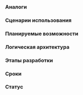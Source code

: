 ### Аналоги
### Сценарии использования
### Планируемые возможности
### Логическая архитектура
### Этапы разработки
### Сроки
### Статус
